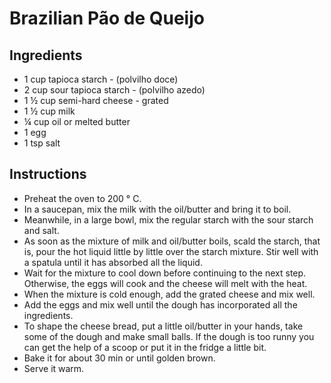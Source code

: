# Brazilian Pão de Queijo

## Ingredients

  - 1 cup tapioca starch - (polvilho doce)
  - 2 cup sour tapioca starch - (polvilho azedo)
  - 1 ½ cup semi-hard cheese - grated
  - 1 ½ cup milk
  - ¼ cup oil or melted butter
  - 1 egg
  - 1 tsp salt


## Instructions

  - Preheat the oven to 200 ° C.
  - In a saucepan, mix the milk with the oil/butter and bring it to boil.
  - Meanwhile, in a large bowl, mix the regular starch with the sour starch and salt.
  - As soon as the mixture of milk and oil/butter boils, scald the starch, that is, pour the hot liquid little by little over the starch mixture. Stir well with a spatula until it has absorbed all the liquid.
  - Wait for the mixture to cool down before continuing to the next step. Otherwise, the eggs will cook and the cheese will melt with the heat.
  - When the mixture is cold enough, add the grated cheese and mix well.
  - Add the eggs and mix well until the dough has incorporated all the ingredients.
  - To shape the cheese bread, put a little oil/butter in your hands, take some of the dough and make small balls. If the dough is too runny you can get the help of a scoop or put it in the fridge a little bit.
  - Bake it for about 30 min or until golden brown.
  - Serve it warm.
